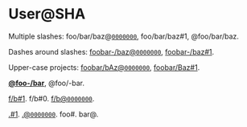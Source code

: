 # User@SHA

Multiple slashes: foo/bar/baz@[`0000000`](https://gitlab.com/wooorm/remark/commit/0000000), foo/bar/baz#1, @foo/bar/baz.

Dashes around slashes: [foobar-/baz@`0000000`](https://gitlab.com/foobar-/baz/commit/0000000), [foobar-/baz#1](https://gitlab.com/foobar-/baz/issues/1).

Upper-case projects: [foobar/bAz@`0000000`](https://gitlab.com/foobar/bAz/commit/0000000), [foobar/Baz#1](https://gitlab.com/foobar/Baz/issues/1).

[**@foo-/bar**](https://gitlab.com/foo-/bar), @foo/-bar.

[f/b#1](https://gitlab.com/f/b/issues/1). f/b#0. [f/b@`0000000`](https://gitlab.com/f/b/commit/0000000).

[.#1](https://gitlab.com/wooorm/./issues/1). [.@`0000000`](https://gitlab.com/wooorm/./commit/0000000). foo#. bar@.
